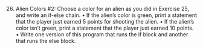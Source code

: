 26.	Alien Colors #2: Choose a color for an alien as you did in Exercise 25, and write an if-else chain.
• If the alien’s color is green, print a statement that the player just earned 5 points for shooting the alien.
• If the alien’s color isn’t green, print a statement that the player just earned 10 points.
• Write one version of this program that runs the if block and another that runs the else block.
